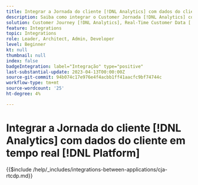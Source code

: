 ```yaml
---
title: Integrar a Jornada do cliente [!DNL Analytics] com dados do cliente em tempo real [!DNL Platform]
description: Saiba como integrar o Customer Jornada [!DNL Analytics] com dados do cliente em tempo real [!DNL Platform].
solution: Customer Journey [!DNL Analytics], Real-Time Customer Data [!DNL Platform]
feature: Integrations
topic: Integrations
role: Leader, Architect, Admin, Developer
level: Beginner
kt: null
thumbnail: null
index: false
badgeIntegration: label="Integração" type="positive"
last-substantial-update: 2023-04-13T00:00:00Z
source-git-commit: 94b074c17e976e4f4acbb1ff41aacfc9bf74744c
workflow-type: tm+mt
source-wordcount: '25'
ht-degree: 4%

---
```



# Integrar a Jornada do cliente [!DNL Analytics] com dados do cliente em tempo real [!DNL Platform]

{{$include /help/_includes/integrations-between-applications/cja-rtcdp.md}}
